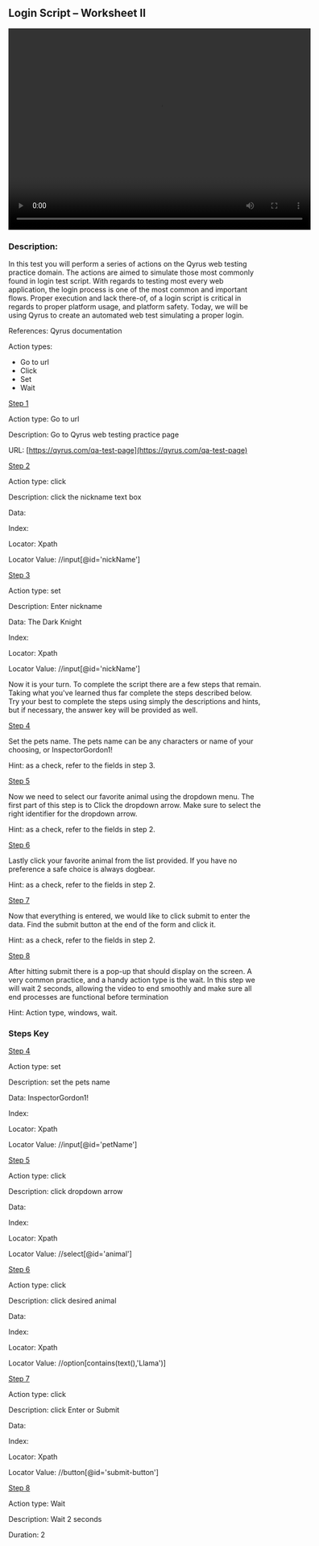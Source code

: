 ## Login Script – Worksheet II

<video width="600px" height="400px" controls>
  <source src="/_webrepo/_projectcreation/../../_media/_videos/_webVideos/Clip9-worksheet2.mp4" type="video/mp4">
</video>


### Description:

In this test you will perform a series of actions on the Qyrus web testing practice domain. The actions are aimed to simulate those most commonly found in login test script. With regards to testing most every web application, the login process is one of the most common and important flows. Proper execution and lack there-of, of a login script is critical in regards to proper platform usage, and platform safety. Today, we will be using Qyrus to create an automated web test simulating a proper login.

References: Qyrus documentation

Action types:

- Go to url
- Click
- Set
- Wait

<u> Step 1 </u>

Action type: Go to url

Description: Go to Qyrus web testing practice page

URL: [https://qyrus.com/qa-test-page](https://qyrus.com/qa-test-page)

<u> Step 2 </u>

Action type: click

Description: click the nickname text box

Data:

Index:

Locator: Xpath

Locator Value: //input[@id=&#39;nickName&#39;]

<u> Step 3 </u>

Action type: set

Description: Enter nickname

Data: The Dark Knight

Index:

Locator: Xpath

Locator Value: //input[@id=&#39;nickName&#39;]

Now it is your turn. To complete the script there are a few steps that remain. Taking what you&#39;ve learned thus far complete the steps described below. Try your best to complete the steps using simply the descriptions and hints, but if necessary, the answer key will be provided as well.

<u> Step 4 </u>

Set the pets name. The pets name can be any characters or name of your choosing, or InspectorGordon1!

Hint: as a check, refer to the fields in step 3.

<u> Step 5 </u>

Now we need to select our favorite animal using the dropdown menu. The first part of this step is to Click the dropdown arrow. Make sure to select the right identifier for the dropdown arrow.

Hint: as a check, refer to the fields in step 2.

<u> Step 6 </u>

Lastly click your favorite animal from the list provided. If you have no preference a safe choice is always dogbear.

Hint: as a check, refer to the fields in step 2.

<u> Step 7 </u>

Now that everything is entered, we would like to click submit to enter the data. Find the submit button at the end of the form and click it.

Hint: as a check, refer to the fields in step 2.

<u> Step 8 </u>

After hitting submit there is a pop-up that should display on the screen. A very common practice, and a handy action type is the wait. In this step we will wait 2 seconds, allowing the video to end smoothly and make sure all end processes are functional before termination

Hint: Action type, windows, wait.

### Steps Key

<u> Step 4 </u>

Action type: set

Description: set the pets name

Data: InspectorGordon1!

Index:

Locator: Xpath

Locator Value: //input[@id=&#39;petName&#39;]

<u> Step 5 </u>

Action type: click

Description: click dropdown arrow

Data:

Index:

Locator: Xpath

Locator Value: //select[@id=&#39;animal&#39;]

<u> Step 6 </u>

Action type: click

Description: click desired animal

Data:

Index:

Locator: Xpath

Locator Value: //option[contains(text(),&#39;Llama&#39;)]

<u> Step 7 </u>

Action type: click

Description: click Enter or Submit

Data:

Index:

Locator: Xpath

Locator Value: //button[@id=&#39;submit-button&#39;]

<u> Step 8 </u>

Action type: Wait

Description: Wait 2 seconds

Duration: 2